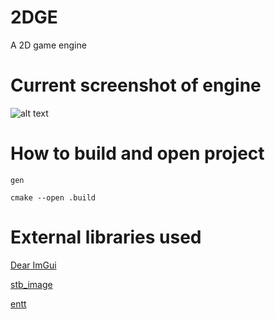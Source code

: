 # 2DGE
A 2D game engine

# Current screenshot of engine
![alt text](https://dragonloli.s-ul.eu/f9uzFgcp.png "Drawing a sprite")

# How to build and open project
```
gen

cmake --open .build
```

# External libraries used
[Dear ImGui](https://github.com/ocornut/imgui)

[stb_image](https://github.com/nothings/stb#stb_libs)

[entt](https://github.com/skypjack/entt)